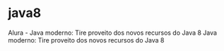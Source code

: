 # java8
Alura - Java moderno: Tire proveito dos novos recursos do Java 8 Java moderno: Tire proveito dos novos recursos do Java 8
